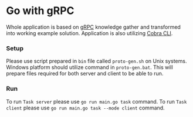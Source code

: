 # Go with gRPC
Whole application is based on [gRPC](https://grpc.io/docs/languages/go/basics) knowledge gather and transformed into working example solution.
Application is also utilizing [Cobra CLI](https://github.com/spf13/cobra).

### Setup
Please use script prepared in `bin` file called `proto-gen.sh` on Unix systems. Windows platform should utilize command in `proto-gen.bat`.
This will prepare files required for both server and client to be able to run.

### Run
To run `Task server` please use `go run main.go task` command.
To run `Task client` please use `go run main.go task --mode client` command.